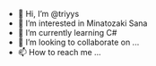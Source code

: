 - 👋 Hi, I’m @triyys
- 👀 I’m interested in Minatozaki Sana
- 🌱 I’m currently learning C#
- 💞️ I’m looking to collaborate on ...
- 📫 How to reach me ...

<!---
triyys/triyys is a ✨ special ✨ repository because its `README.md` (this file) appears on your GitHub profile.
You can click the Preview link to take a look at your changes.
--->
